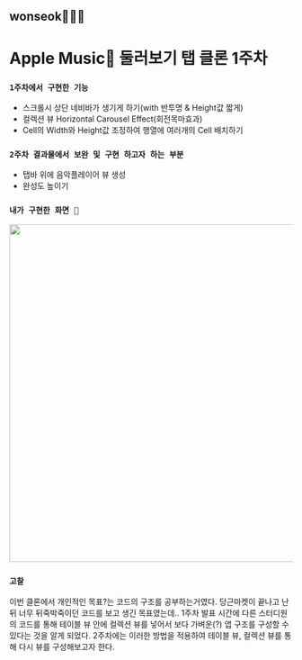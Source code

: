 ## wonseok🙋🏽‍♂️
# Apple Music 둘러보기 탭 클론 1주차

### `1주차에서 구현한 기능`
* 스크롤시 상단 네비바가 생기게 하기(with 반투명 & Height값 짧게)
* 컬렉션 뷰 Horizontal Carousel Effect(회전목마효과)
* Cell의 Width와 Height값 조정하여 행열에 여러개의 Cell 배치하기

### `2주차 결과물에서 보완 및 구현 하고자 하는 부분`
* 탭바 위에 음악플레이어 뷰 생성
* 완성도 높이기

### `내가 구현한 화면 📲`
<img height="600" src="./simul/appleMusic_week1_simul.gif">

### `고찰`
이번 클론에서 개인적인 목표?는 코드의 구조를 공부하는거였다. 당근마켓이 끝나고 난 뒤 너무 뒤죽박죽이던 코드를 보고 생긴 목표였는데.. 1주차 발표 시간에 다른 스터디원의 코드를 통해 테이블 뷰 안에 컬렉션 뷰를 넣어서 보다 가벼운(?) 앱 구조를 구성할 수 있다는 것을 알게 되었다. 
2주차에는 이러한 방법을 적용하여 테이블 뷰, 컬렉션 뷰를 통해 다시 뷰를 구성해보고자 한다.
